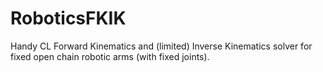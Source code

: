 # RoboticsFKIK

Handy CL Forward Kinematics and (limited) Inverse Kinematics solver for fixed open chain robotic arms (with fixed joints).
